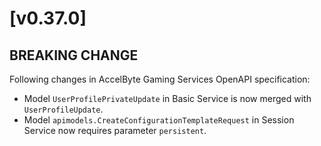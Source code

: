 # [v0.37.0]

## BREAKING CHANGE

Following changes in AccelByte Gaming Services OpenAPI specification:
- Model `UserProfilePrivateUpdate` in Basic Service is now merged with `UserProfileUpdate`.
- Model `apimodels.CreateConfigurationTemplateRequest` in Session Service now requires parameter `persistent`.

[v0.36.0]: https://github.com/AccelByte/accelbyte-python-sdk/compare/v0.36.0..v0.37.0
